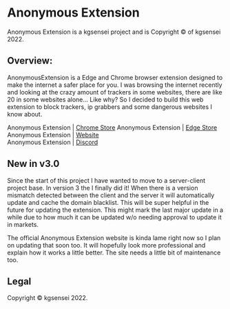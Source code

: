# Anonymous Extension

Anonymous Extension is a kgsensei project and is Copyright &copy; of kgsensei 2022.

## Overview:

AnonymousExtension is a Edge and Chrome browser extension designed to make the internet a safer place for you. I was browsing the internet recently and looking at the crazy amount of trackers in some websites, there are like 20 in some websites alone... Like why? So I decided to build this web extension to block trackers, ip grabbers and some dangerous websites I know about.

Anonymous Extension | [Chrome Store](https://chrome.google.com/webstore/detail/dpobhogjdfjlgiejbbojhablmlighflg)
Anonymous Extension | [Edge Store](https://microsoftedge.microsoft.com/addons/detail/anonymous-extension/cdiiogmchafjebbdjgbchpdeoghfbocp)  
Anonymous Extension | [Website](https://kgsensei.dev/anon)  
Anonymous Extension | [Discord](https://discord.gg/U5A3QWXZKZ)  

## New in v3.0

Since the start of this project I have wanted to move to a server-client project base. In version 3 the I finally did it! When there is a version mismatch detected between the client and the server it will automatically update and cache the domain blacklist. This will be super helpful in the future for updating the extension. This might mark the last major update in a while due to how much it can be updated w/o needing approval to update it in markets.

The official Anonymous Extension website is kinda lame right now so I plan on updating that soon too. It will hopefully look more professional and explain how it works a little better. The site needs a little bit of maintenance too.

## Legal

Copyright &copy; kgsensei 2022.
